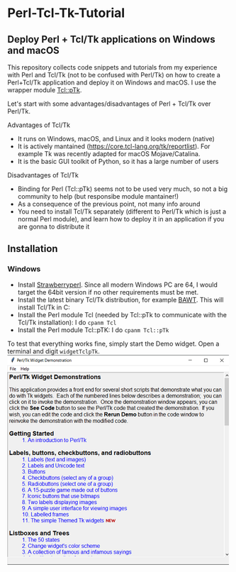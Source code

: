 # Perl-Tcl-Tk-Tutorial
## Deploy Perl + Tcl/Tk applications on Windows and macOS

This repository collects code snippets and tutorials from my experience with Perl and Tcl/Tk (not to be confused with Perl/Tk) on how to create a Perl+Tcl/Tk application and deploy it on Windows and macOS. I use the wrapper module [Tcl::pTk](https://metacpan.org/release/Tcl-pTk).

Let's start with some advantages/disadvantages of Perl + Tcl/Tk over Perl/Tk.

Advantages of Tcl/Tk

- It runs on Windows, macOS, and Linux and it looks modern (native)
- It is actively mantained (https://core.tcl-lang.org/tk/reportlist). For example Tk was recently adapted for macOS Mojave/Catalina.
- It is the basic GUI toolkit of Python, so it has a large number of users

Disadvantages of Tcl/Tk

- Binding for Perl (Tcl::pTk) seems not to be used very much, so not a big community to help (but responsibe module mantainer!)
- As a consequence of the previous point, not many info around
- You need to install Tcl/Tk separately (different to Perl/Tk which is just a normal Perl module), and learn how to deploy it in an application if you are gonna to distribute it

## Installation
### Windows
- Install [Strawberryperl](http://strawberryperl.com/). Since all modern Windows PC are 64, I would target the 64bit version if no other requirements must be met.
- Install the latest binary Tcl/Tk distribution, for example [BAWT](http://www.bawt.tcl3d.org/). This will install Tcl/Tk in C:
- Install the Perl module Tcl (needed by Tcl::pTk to communicate with the Tcl/Tk installation): I do `cpanm Tcl`
- Install the Perl module Tcl::pTK: I do `cpanm Tcl::pTk`

To test that everything works fine, simply start the Demo widget. Open a terminal and digit `widgetTclpTk`. 
![demo Widgets](screenshots/demoWINs.png?raw=true "demo Widgets")
